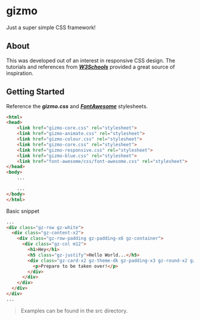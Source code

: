 # gizmo
Just a super simple CSS framework!

## About
This was developed out of an interest in responsive CSS design. The tutorials and references from ***[W3Schools](https://www.w3schools.com)*** provided a great source of inspiration. 

## Getting Started

Reference the ***gizmo.css*** and ***[FontAwesome](http://fontawesome.io)*** stylesheets.
``` html
<html>
<head>
    <link href="gizmo-core.css" rel="stylesheet">
    <link href="gizmo-animate.css" rel="stylesheet">
    <link href="gizmo-colour.css" rel="stylesheet">
    <link href="gizmo-core.css" rel="stylesheet">
    <link href="gizmo-responsive.css" rel="stylesheet">
    <link href="gizmo-blue.css" rel="stylesheet">
    <link href="font-awesome/css/font-awesome.css" rel="stylesheet">
</head>
<body>
    ...

    ...
</body>
</html> 
```

Basic snippet
``` html
...
<div class="gz-row gz-white">
  <div class="gz-content-x2">
    <div class="gz-row-padding gz-padding-x6 gz-container">
      <div class="gz-col m12">
        <h1>Hey</h1>
        <h5 class="gz-justify">Hello World...</h5>
        <div class="gz-card-x2 gz-theme-dk gz-padding-x3 gz-round-x2 gz-margin-top">
          <p>Prepare to be taken over!</p>
        </div>
      </div>
    </div>
  </div>
</div>
...
```

> Examples can be found in the src directory.